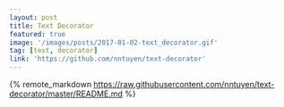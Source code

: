 ```yaml
---
layout: post
title: Text Decorator
featured: true
image: '/images/posts/2017-01-02-text_decorator.gif'
tag: [text, decorator]
link: 'https://github.com/nntuyen/text-decorator'
---
```


{% remote_markdown https://raw.githubusercontent.com/nntuyen/text-decorator/master/README.md %}
